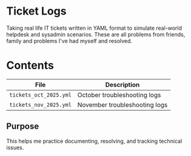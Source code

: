 # Ticket Logs

Taking real life IT tickets written in YAML format to simulate real-world helpdesk and sysadmin scenarios.
These are all problems from friends, family and problems I've had myself and resolved.

# Contents
| File | Description |
|------|--------------|
| `tickets_oct_2025.yml` | October troubleshooting logs |
| `tickets_nov_2025.yml` | November troubleshooting logs | `To be added` |

## Purpose
This helps me practice documenting, resolving, and tracking technical issues.
